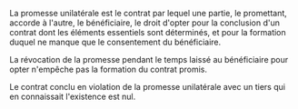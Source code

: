 La promesse unilatérale est le contrat par lequel une partie, le promettant, accorde à l'autre, le bénéficiaire, le droit d'opter pour la conclusion d'un contrat dont les éléments essentiels sont déterminés, et pour la formation duquel ne manque que le consentement du bénéficiaire. 


  

 La révocation de la promesse pendant le temps laissé au bénéficiaire pour opter n'empêche pas la formation du contrat promis. 


  

 Le contrat conclu en violation de la promesse unilatérale avec un tiers qui en connaissait l'existence est nul. 


  
